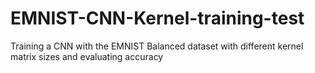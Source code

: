# EMNIST-CNN-Kernel-training-test
Training a CNN with the EMNIST Balanced dataset with different kernel matrix sizes and evaluating accuracy

